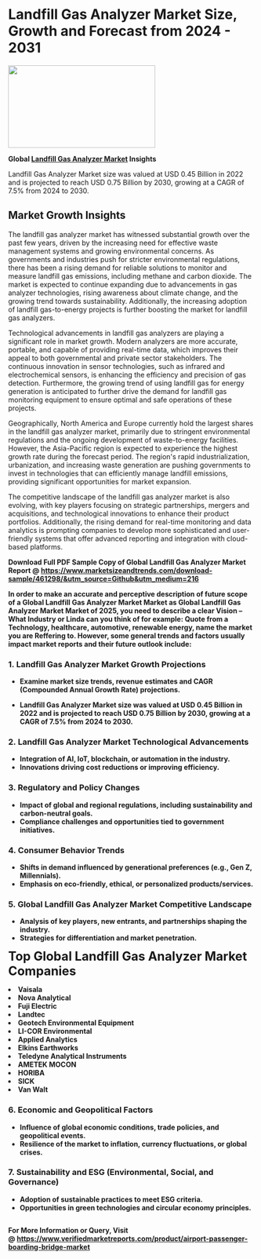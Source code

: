 <H1>Landfill Gas Analyzer Market Size, Growth and Forecast from 2024 - 2031</H1><img class="aligncenter size-medium wp-image-584254" src="https://thirdeyenews.in/wp-content/uploads/2024/09/Global-Market-Research-300x168.jpeg" alt="" width="300" height="168" /><p><strong>Global&nbsp;<a href="https://www.marketsizeandtrends.com/download-sample/461298/&amp;utm_source=Github&utm_medium=216">Landfill Gas Analyzer Market</a> Insights</strong></p><p>Landfill Gas Analyzer Market size was valued at USD 0.45 Billion in 2022 and is projected to reach USD 0.75 Billion by 2030, growing at a CAGR of 7.5% from 2024 to 2030.</p><p><h2>Market Growth Insights</h2> <p>The landfill gas analyzer market has witnessed substantial growth over the past few years, driven by the increasing need for effective waste management systems and growing environmental concerns. As governments and industries push for stricter environmental regulations, there has been a rising demand for reliable solutions to monitor and measure landfill gas emissions, including methane and carbon dioxide. The market is expected to continue expanding due to advancements in gas analyzer technologies, rising awareness about climate change, and the growing trend towards sustainability. Additionally, the increasing adoption of landfill gas-to-energy projects is further boosting the market for landfill gas analyzers.</p> <p><strong></strong></p> <p>Technological advancements in landfill gas analyzers are playing a significant role in market growth. Modern analyzers are more accurate, portable, and capable of providing real-time data, which improves their appeal to both governmental and private sector stakeholders. The continuous innovation in sensor technologies, such as infrared and electrochemical sensors, is enhancing the efficiency and precision of gas detection. Furthermore, the growing trend of using landfill gas for energy generation is anticipated to further drive the demand for landfill gas monitoring equipment to ensure optimal and safe operations of these projects.</p> <p>Geographically, North America and Europe currently hold the largest shares in the landfill gas analyzer market, primarily due to stringent environmental regulations and the ongoing development of waste-to-energy facilities. However, the Asia-Pacific region is expected to experience the highest growth rate during the forecast period. The region's rapid industrialization, urbanization, and increasing waste generation are pushing governments to invest in technologies that can efficiently manage landfill emissions, providing significant opportunities for market expansion.</p> <p>The competitive landscape of the landfill gas analyzer market is also evolving, with key players focusing on strategic partnerships, mergers and acquisitions, and technological innovations to enhance their product portfolios. Additionally, the rising demand for real-time monitoring and data analytics is prompting companies to develop more sophisticated and user-friendly systems that offer advanced reporting and integration with cloud-based platforms.</p> <p><strong></p><p><span class=""><strong>Download Full PDF Sample Copy of Global Landfill Gas Analyzer Market Report</strong> @ <a href="https://www.marketsizeandtrends.com/download-sample/461298/&amp;utm_source=Github&utm_medium=216" target="_blank">https://www.marketsizeandtrends.com/download-sample/461298/&amp;utm_source=Github&utm_medium=216</a></span></p><p>In order to make an accurate and perceptive description of future scope of a Global&nbsp;Landfill Gas Analyzer Market Market as Global&nbsp;Landfill Gas Analyzer Market Market of 2025, you need to describe a clear Vision &ndash; What Industry or Linda can you think of for example: Quote from a Technology, healthcare, automotive, renewable energy, name the market you are Reffering to. However, some general trends and factors usually impact market reports and their future outlook include:</p><h3>1.&nbsp;<strong>Landfill Gas Analyzer Market Growth Projections</strong></h3><ul><li>Examine market size trends, revenue estimates and CAGR (Compounded Annual Growth Rate) projections.</li><li><p>Landfill Gas Analyzer Market size was valued at USD 0.45 Billion in 2022 and is projected to reach USD 0.75 Billion by 2030, growing at a CAGR of 7.5% from 2024 to 2030.</p></li></ul><h3>2.&nbsp;<strong>Landfill Gas Analyzer Market Technological Advancements</strong></h3><ul><li>Integration of AI, IoT, blockchain, or automation in the industry.</li><li>Innovations driving cost reductions or improving efficiency.</li></ul><h3>3.&nbsp;<strong>Regulatory and Policy Changes</strong></h3><ul><li>Impact of global and regional regulations, including sustainability and carbon-neutral goals.</li><li>Compliance challenges and opportunities tied to government initiatives.</li></ul><h3>4.&nbsp;<strong>Consumer Behavior Trends</strong></h3><ul><li>Shifts in demand influenced by generational preferences (e.g., Gen Z, Millennials).</li><li>Emphasis on eco-friendly, ethical, or personalized products/services.</li></ul><h3>5.&nbsp;<strong>Global Landfill Gas Analyzer Market Competitive Landscape</strong></h3><ul><li>Analysis of key players, new entrants, and partnerships shaping the industry.</li><li>Strategies for differentiation and market penetration.</li></ul><p data-pm-slice="1 1 []"><span style="color: inherit; font-family: inherit; font-size: 25px;">Top Global Landfill Gas Analyzer Market Companies</span></p><div class="" data-test-id=""><p><li>Vaisala</li><li> Nova Analytical</li><li> Fuji Electric</li><li> Landtec</li><li> Geotech Environmental Equipment</li><li> LI-COR Environmental</li><li> Applied Analytics</li><li> Elkins Earthworks</li><li> Teledyne Analytical Instruments</li><li> AMETEK MOCON</li><li> HORIBA</li><li> SICK</li><li> Van Walt</li></p></div><h3>6.&nbsp;<strong>Economic and Geopolitical Factors</strong></h3><ul><li>Influence of global economic conditions, trade policies, and geopolitical events.</li><li>Resilience of the market to inflation, currency fluctuations, or global crises.</li></ul><h3>7.&nbsp;<strong>Sustainability and ESG (Environmental, Social, and Governance)</strong></h3><ul><li>Adoption of sustainable practices to meet ESG criteria.</li><li>Opportunities in green technologies and circular economy principles.</li></ul><h2><strong style="font-size: 14px;">For More Information or Query, Visit @&nbsp;</strong><a style="background-color: #ffffff; font-size: 14px;" href="https://www.marketsizeandtrends.com/report/landfill-gas-analyzer-market/" target="_blank">https://www.verifiedmarketreports.com/product/airport-passenger-boarding-bridge-market</a></h2>
